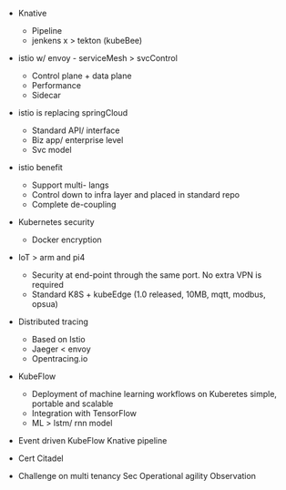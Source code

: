 
+ Knative
    - Pipeline
    - jenkens x > tekton (kubeBee)

+ istio w/ envoy - serviceMesh > svcControl
    - Control plane + data plane
    - Performance
    - Sidecar

+ istio is replacing springCloud
    - Standard API/ interface
    - Biz app/ enterprise level
    - Svc model

+ istio benefit
    - Support multi- langs
    - Control down to infra layer and placed in standard repo
    - Complete de-coupling

+ Kubernetes security
    - Docker encryption

+ IoT > arm and pi4
    - Security at end-point through the same port. No extra VPN is required
    - Standard K8S + kubeEdge (1.0 released, 10MB, mqtt, modbus, opsua)

+ Distributed tracing
    - Based on Istio
    - Jaeger < envoy
    - Opentracing.io

+ KubeFlow
    - Deployment of machine learning workflows on Kuberetes simple, portable and scalable
    - Integration with TensorFlow
    - ML > lstm/ rnn model

+ Event driven
KubeFlow
Knative pipeline

+ Cert
Citadel

+ Challenge on multi tenancy
Sec
Operational agility
Observation
